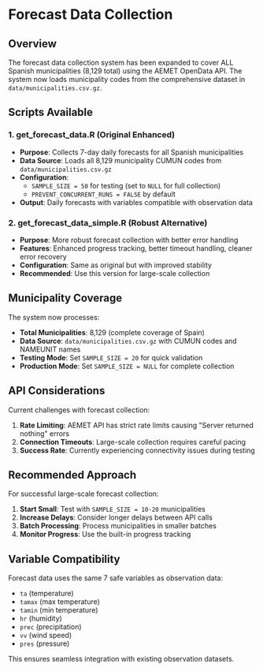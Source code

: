 # Forecast Data Collection

## Overview

The forecast data collection system has been expanded to cover ALL Spanish municipalities (8,129 total) using the AEMET OpenData API. The system now loads municipality codes from the comprehensive dataset in `data/municipalities.csv.gz`.

## Scripts Available

### 1. get_forecast_data.R (Original Enhanced)
- **Purpose**: Collects 7-day daily forecasts for all Spanish municipalities
- **Data Source**: Loads all 8,129 municipality CUMUN codes from `data/municipalities.csv.gz`
- **Configuration**: 
  - `SAMPLE_SIZE = 50` for testing (set to `NULL` for full collection)
  - `PREVENT_CONCURRENT_RUNS = FALSE` by default
- **Output**: Daily forecasts with variables compatible with observation data

### 2. get_forecast_data_simple.R (Robust Alternative)
- **Purpose**: More robust forecast collection with better error handling
- **Features**: Enhanced progress tracking, better timeout handling, cleaner error recovery
- **Configuration**: Same as original but with improved stability
- **Recommended**: Use this version for large-scale collection

## Municipality Coverage

The system now processes:
- **Total Municipalities**: 8,129 (complete coverage of Spain)
- **Data Source**: `data/municipalities.csv.gz` with CUMUN codes and NAMEUNIT names
- **Testing Mode**: Set `SAMPLE_SIZE = 20` for quick validation
- **Production Mode**: Set `SAMPLE_SIZE = NULL` for complete collection

## API Considerations

Current challenges with forecast collection:
1. **Rate Limiting**: AEMET API has strict rate limits causing "Server returned nothing" errors
2. **Connection Timeouts**: Large-scale collection requires careful pacing
3. **Success Rate**: Currently experiencing connectivity issues during testing

## Recommended Approach

For successful large-scale forecast collection:

1. **Start Small**: Test with `SAMPLE_SIZE = 10-20` municipalities
2. **Increase Delays**: Consider longer delays between API calls
3. **Batch Processing**: Process municipalities in smaller batches
4. **Monitor Progress**: Use the built-in progress tracking

## Variable Compatibility

Forecast data uses the same 7 safe variables as observation data:
- `ta` (temperature)
- `tamax` (max temperature) 
- `tamin` (min temperature)
- `hr` (humidity)
- `prec` (precipitation)
- `vv` (wind speed)
- `pres` (pressure)

This ensures seamless integration with existing observation datasets.

